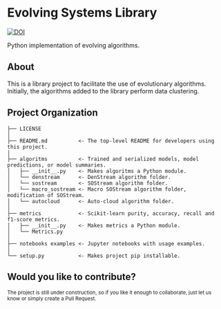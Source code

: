 # Evolving Systems Library

[![DOI](https://zenodo.org/badge/276922055.svg)](https://zenodo.org/badge/latestdoi/276922055)

Python implementation of evolving algorithms.

## About

This is a library project to facilitate the use of evolutionary algorithms.
Initially, the algorithms added to the library perform data clustering.

## Project Organization

    ├── LICENSE
    │
    ├── README.md          <- The top-level README for developers using this project.
    │
    ├── algoritms          <- Trained and serialized models, model predictions, or model summaries.
    │   ├── __init__.py    <- Makes algoritms a Python module.
    │   └── denstream      <- DenStream algorithm folder.
    │   └── sostream       <- SOStream algorithm folder.
    │   └── macro_sostream <- Macro SOStream algorithm folder, modification of SOStream.
    │   └── autocloud      <- Auto-cloud algorithm folder.
    │
    ├── metrics            <- Scikit-learn purity, accuracy, recall and f1-score metrics.
    │   ├── __init__.py    <- Makes metrics a Python module.
    │   └── Metrics.py
    │
    ├── notebooks examples <- Jupyter notebooks with usage examples.
    │
    └── setup.py           <- Makes project pip installable.


## Would you like to contribute?
<p><small>The project is still under construction, so if you like it enough to collaborate, just let us know or simply create a Pull Request.</small></p>
